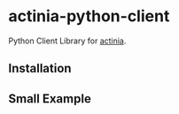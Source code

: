 # actinia-python-client

Python Client Library for [actinia](https://actinia.mundialis.de/).

## Installation

## Small Example
